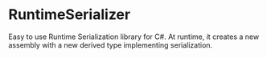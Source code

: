 # RuntimeSerializer
Easy to use Runtime Serialization library for C#. At runtime, it creates a new assembly with a new derived type implementing serialization.
